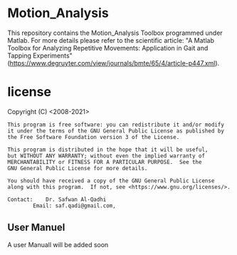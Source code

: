 # Motion_Analysis
This repository contains the Motion_Analysis Toolbox programmed under Matlab. For more details please refer to the scientific article: "A Matlab Toolbox for Analyzing Repetitive Movements: Application in Gait and Tapping Experiments" (https://www.degruyter.com/view/journals/bmte/65/4/article-p447.xml).


# license
<The Motion_Analysis Toolbox >
    Copyright (C) <2008-2021>  <Dr. Safwan Al-Qadhi>

    This program is free software: you can redistribute it and/or modify
    it under the terms of the GNU General Public License as published by
    the Free Software Foundation version 3 of the License.

    This program is distributed in the hope that it will be useful,
    but WITHOUT ANY WARRANTY; without even the implied warranty of
    MERCHANTABILITY or FITNESS FOR A PARTICULAR PURPOSE.  See the
    GNU General Public License for more details.

    You should have received a copy of the GNU General Public License
    along with this program.  If not, see <https://www.gnu.org/licenses/>.

	Contact:	Dr. Safwan Al-Qadhi
			Email: saf.qadi@gmail.com, 
  
  
  ## User Manuel
 A user Manuall will be added soon
			
